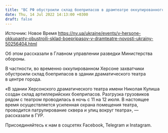 ```yaml
---
title: "ВС РФ обустроили склад боеприпасов в драмтеатре оккупированного Херсона — ГУР"
date: Thu, 14 Jul 2022 14:13:00 +0300
draft: false
---
```

Источник: Новое Время https://nv.ua/ukraine/events/v-hersone-okkupanty-obustroili-sklad-boepripasov-v-dramteatre-novosti-ukrainy-50256404.html


Об этом рассказали в Главном управлении разведки Министерства обороны.

В частности, во временно оккупированном Херсоне захватчики обустроили склад боеприпасов в здании драматического театра в центре города.

«В здании Херсонского драматического театра имени Николая Кулиша создан склад артиллерийских боеприпасов. Разгрузка грузовиков рядом с театром проводилась в ночь с 11 на 12 июля. В настоящее время осуществляется усиленная охрана помещения театра, проводится патрулирование сквера и улиц вокруг театра», — рассказали в ГУР.

Присоединяйтесь к нам в соцсетях Facebook, Telegram и Instagram.
